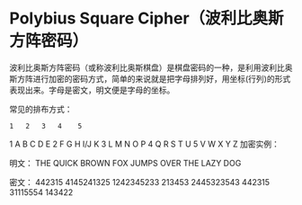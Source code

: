 Polybius Square Cipher（波利比奥斯方阵密码）
=================================================


波利比奥斯方阵密码（或称波利比奥斯棋盘）是棋盘密码的一种，是利用波利比奥斯方阵进行加密的密码方式，简单的来说就是把字母排列好，用坐标(行列)的形式表现出来。字母是密文，明文便是字母的坐标。

常见的排布方式：

 	1 	2 	3 	4 	 5
1 	A 	B 	C 	D 	 E
2 	F 	G 	H 	I/J  K
3 	L 	M 	N 	O 	 P
4 	Q 	R 	S 	T 	 U
5 	V 	W 	X 	Y 	 Z
加密实例：

明文： THE QUICK BROWN FOX JUMPS OVER THE LAZY DOG

密文： 442315 4145241325 1242345233 213453 2445323543 442315 31115554 143422